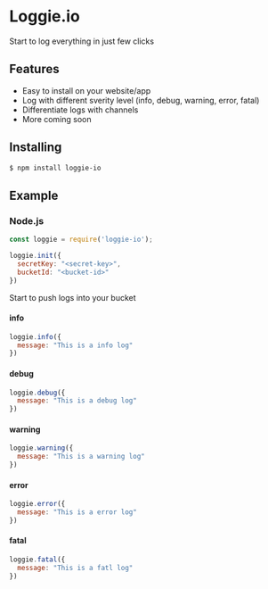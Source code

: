 # Loggie.io

Start to log everything in just few clicks

## Features

- Easy to install on your website/app
- Log with different sverity level (info, debug, warning, error, fatal)
- Differentiate logs with channels
- More coming soon

## Installing

```bash
$ npm install loggie-io
```

## Example

### Node.js

```js
const loggie = require('loggie-io');

loggie.init({
  secretKey: "<secret-key>",
  bucketId: "<bucket-id>"
})
```
Start to push logs into your bucket

#### info

```js
loggie.info({
  message: "This is a info log"
})
```

#### debug

```js
loggie.debug({
  message: "This is a debug log"
})
```

#### warning

```js
loggie.warning({
  message: "This is a warning log"
})
```

#### error

```js
loggie.error({
  message: "This is a error log"
})
```

#### fatal

```js
loggie.fatal({
  message: "This is a fatl log"
})
```